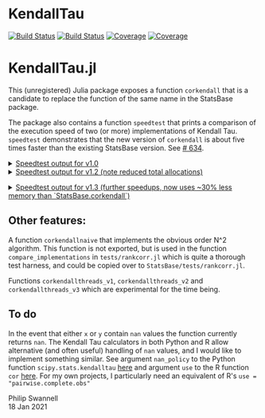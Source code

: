 # KendallTau

[![Build Status](https://travis-ci.com/PGS62/KendallTau.jl.svg?branch=master)](https://travis-ci.com/PGS62/KendallTau.jl)
[![Build Status](https://ci.appveyor.com/api/projects/status/github/PGS62/KendallTau.jl?svg=true)](https://ci.appveyor.com/project/PGS62/KendallTau-jl)
[![Coverage](https://codecov.io/gh/PGS62/KendallTau.jl/branch/master/graph/badge.svg)](https://codecov.io/gh/PGS62/KendallTau.jl)
[![Coverage](https://coveralls.io/repos/github/PGS62/KendallTau.jl/badge.svg?branch=master)](https://coveralls.io/github/PGS62/KendallTau.jl?branch=master)
# KendallTau.jl

This (unregistered) Julia package exposes a function `corkendall` that is a candidate to replace the function of the same name in the StatsBase package. 

The package also contains a function `speedtest` that prints a comparison of the execution speed of two (or more) implementations of Kendall Tau. `speedtest` demonstrates that the new version of `corkendall` is about five times faster than the existing StatsBase version. See [# 634](https://github.com/JuliaStats/StatsBase.jl/issues/634).

<details><summary><ins>Speedtest output for v1.0</ins></summary>
<p>

```
julia> speedtest([StatsBase.corkendall,KendallTau.corkendall,KendallTau.corkendallthreads_v2],2000,10)
###################################################################
Executing speedtest 2021-01-18T15:13:17.189
size(matrix1) = (2000, 10)
StatsBase.corkendall(matrix1)
  33.888 ms (451 allocations: 5.54 MiB)
KendallTau.corkendall(matrix1)
  6.755 ms (3448 allocations: 10.52 MiB)
KendallTau.corkendallthreads_v2(matrix1)
  2.061 ms (3764 allocations: 10.56 MiB)
all(myapprox.(results[2:end], results[1:end - 1], 1.0e-14)) = true
--------------------------------------------------
size(matrix1) = (2000, 10)
size(matrix2) = (2000, 10)
StatsBase.corkendall(matrix1,matrix2)
  76.321 ms (1001 allocations: 12.31 MiB)
KendallTau.corkendall(matrix1,matrix2)
  14.457 ms (7631 allocations: 23.06 MiB)
KendallTau.corkendallthreads_v2(matrix1,matrix2)
  5.414 ms (7712 allocations: 23.07 MiB)
all(myapprox.(results[2:end], results[1:end - 1], 1.0e-14)) = true
--------------------------------------------------
size(vector1) = (2000,)
size(matrix1) = (2000, 10)
StatsBase.corkendall(vector1,matrix1)
  7.372 ms (103 allocations: 1.23 MiB)
KendallTau.corkendall(vector1,matrix1)
  1.383 ms (765 allocations: 2.29 MiB)
KendallTau.corkendallthreads_v2(vector1,matrix1)
  596.899 μs (834 allocations: 2.30 MiB)
all(myapprox.(results[2:end], results[1:end - 1], 1.0e-14)) = true
--------------------------------------------------
size(matrix1) = (2000, 10)
size(vector1) = (2000,)
StatsBase.corkendall(matrix1,vector1)
  7.385 ms (101 allocations: 1.23 MiB)
KendallTau.corkendall(matrix1,vector1)
  1.388 ms (763 allocations: 2.29 MiB)
KendallTau.corkendallthreads_v2(matrix1,vector1)
  570.401 μs (833 allocations: 2.30 MiB)
all(myapprox.(results[2:end], results[1:end - 1], 1.0e-14)) = true
--------------------------------------------------
size(vector1) = (2000,)
size(vector2) = (2000,)
StatsBase.corkendall(vector1,vector2)
  724.700 μs (10 allocations: 126.03 KiB)
KendallTau.corkendall(vector1,vector2)
  210.899 μs (78 allocations: 248.73 KiB)
KendallTau.corkendallthreads_v2(vector1,vector2)
  214.200 μs (80 allocations: 280.23 KiB)
all(myapprox.(results[2:end], results[1:end - 1], 1.0e-14)) = true
--------------------------------------------------
size(manyrepeats1) = (2000,)
size(manyrepeats2) = (2000,)
StatsBase.corkendall(manyrepeats1,manyrepeats2)
  454.900 μs (12 allocations: 157.53 KiB)
KendallTau.corkendall(manyrepeats1,manyrepeats2)
  196.499 μs (158 allocations: 424.02 KiB)
KendallTau.corkendallthreads_v2(manyrepeats1,manyrepeats2)
  200.199 μs (160 allocations: 455.52 KiB)
all(myapprox.(results[2:end], results[1:end - 1], 1.0e-14)) = true
###################################################################
```

</p>
</details>

<details><summary><ins>Speedtest output for v1.2 (note reduced total allocations)</ins></summary>
<p>

```
julia> speedtest([StatsBase.corkendall,KendallTau.corkendall,KendallTau.corkendallthreads_v2],2000,10)
###################################################################
Executing speedtest 2021-01-19T15:48:47.282
size(matrix1) = (2000, 10)
StatsBase.corkendall(matrix1)
  33.396 ms (451 allocations: 5.54 MiB)
KendallTau.corkendall(matrix1)
  6.181 ms (1918 allocations: 7.82 MiB)
Speed ratio KendallTau.corkendall vs StatsBase.corkendall: 5.403073936256269
Ratio of memory allocated KendallTau.corkendall vs StatsBase.corkendall: 1.4125820189187552
KendallTau.corkendallthreads_v2(matrix1)
  1.859 ms (2234 allocations: 7.86 MiB)
Speed ratio KendallTau.corkendallthreads_v2 vs StatsBase.corkendall: 17.968578499946197
Ratio of memory allocated KendallTau.corkendallthreads_v2 vs StatsBase.corkendall: 1.4198018874681153
Results from all 3 functions identical? true
--------------------------------------------------
size(matrix1) = (2000, 10)
size(matrix2) = (2000, 10)
StatsBase.corkendall(matrix1,matrix2)
  75.975 ms (1001 allocations: 12.31 MiB)
KendallTau.corkendall(matrix1,matrix2)
  13.025 ms (4231 allocations: 17.08 MiB)
Speed ratio KendallTau.corkendall vs StatsBase.corkendall: 5.833080047294392
Ratio of memory allocated KendallTau.corkendall vs StatsBase.corkendall: 1.3876125634719136
KendallTau.corkendallthreads_v2(matrix1,matrix2)
  4.622 ms (4311 allocations: 17.09 MiB)
Speed ratio KendallTau.corkendallthreads_v2 vs StatsBase.corkendall: 16.438688050135653
Ratio of memory allocated KendallTau.corkendallthreads_v2 vs StatsBase.corkendall: 1.388440673595684
Results from all 3 functions identical? true
--------------------------------------------------
size(vector1) = (2000,)
size(matrix1) = (2000, 10)
StatsBase.corkendall(vector1,matrix1)
  7.354 ms (103 allocations: 1.23 MiB)
KendallTau.corkendall(vector1,matrix1)
  1.271 ms (425 allocations: 1.69 MiB)
Speed ratio KendallTau.corkendall vs StatsBase.corkendall: 5.787895482449237
Ratio of memory allocated KendallTau.corkendall vs StatsBase.corkendall: 1.375068173930289
KendallTau.corkendallthreads_v2(vector1,matrix1)
  517.401 μs (493 allocations: 1.70 MiB)
Speed ratio KendallTau.corkendallthreads_v2 vs StatsBase.corkendall: 14.213540368109069
Ratio of memory allocated KendallTau.corkendallthreads_v2 vs StatsBase.corkendall: 1.382158262680351
Results from all 3 functions identical? true
--------------------------------------------------
size(matrix1) = (2000, 10)
size(vector1) = (2000,)
StatsBase.corkendall(matrix1,vector1)
  7.364 ms (101 allocations: 1.23 MiB)
KendallTau.corkendall(matrix1,vector1)
  1.269 ms (423 allocations: 1.69 MiB)
Speed ratio KendallTau.corkendall vs StatsBase.corkendall: 5.802143251122843
Ratio of memory allocated KendallTau.corkendall vs StatsBase.corkendall: 1.3750960704103137
KendallTau.corkendallthreads_v2(matrix1,vector1)
  516.100 μs (493 allocations: 1.70 MiB)
Speed ratio KendallTau.corkendallthreads_v2 vs StatsBase.corkendall: 14.26758380158884
Ratio of memory allocated KendallTau.corkendallthreads_v2 vs StatsBase.corkendall: 1.3822610635924135
Results from all 3 functions identical? true
--------------------------------------------------
size(vector1) = (2000,)
size(vector2) = (2000,)
StatsBase.corkendall(vector1,vector2)
  731.800 μs (10 allocations: 126.03 KiB)
KendallTau.corkendall(vector1,vector2)
  198.000 μs (44 allocations: 187.50 KiB)
Speed ratio KendallTau.corkendall vs StatsBase.corkendall: 3.695959595959596
Ratio of memory allocated KendallTau.corkendall vs StatsBase.corkendall: 1.4877262583684603
KendallTau.corkendallthreads_v2(vector1,vector2)
  200.500 μs (46 allocations: 219.00 KiB)
Speed ratio KendallTau.corkendallthreads_v2 vs StatsBase.corkendall: 3.6498753117206983
Ratio of memory allocated KendallTau.corkendallthreads_v2 vs StatsBase.corkendall: 1.7376642697743616
Results from all 3 functions identical? true
--------------------------------------------------
size(manyrepeats1) = (2000,)
size(manyrepeats2) = (2000,)
StatsBase.corkendall(manyrepeats1,manyrepeats2)
  446.600 μs (12 allocations: 157.53 KiB)
KendallTau.corkendall(manyrepeats1,manyrepeats2)
  178.200 μs (95 allocations: 327.00 KiB)
Speed ratio KendallTau.corkendall vs StatsBase.corkendall: 2.506172839506173
Ratio of memory allocated KendallTau.corkendall vs StatsBase.corkendall: 2.0757786153540962
KendallTau.corkendallthreads_v2(manyrepeats1,manyrepeats2)
  181.401 μs (97 allocations: 358.50 KiB)
Speed ratio KendallTau.corkendallthreads_v2 vs StatsBase.corkendall: 2.461948941847068
Ratio of memory allocated KendallTau.corkendallthreads_v2 vs StatsBase.corkendall: 2.275738940686372
Results from all 3 functions identical? true
###################################################################

```
</p>
</details>


</p>
</details>

<details><summary><ins>Speedtest output for v1.3 (further speedups, now uses ~30% less memory than `StatsBase.corkendall`)</ins></summary>
<p>
```
julia> KendallTau.speedtest([StatsBase.corkendall,KendallTau.corkendall,KendallTau.corkendallthreads_v2],2000,10)
###################################################################
Executing speedtest 2021-01-21T14:56:19.489
size(matrix1) = (2000, 10)
StatsBase.corkendall(matrix1)
  33.684 ms (451 allocations: 5.54 MiB)
Main.KendallTau.corkendall(matrix1)
  5.394 ms (298 allocations: 3.40 MiB)
Speed ratio Main.KendallTau.corkendall vs StatsBase.corkendall: 6.244948088546108
Ratio of memory allocated Main.KendallTau.corkendall vs StatsBase.corkendall: 0.6130525086357451
Main.KendallTau.corkendallthreads_v2(matrix1)
  1.706 ms (614 allocations: 3.44 MiB)
Speed ratio Main.KendallTau.corkendallthreads_v2 vs StatsBase.corkendall: 19.738646938177556
Ratio of memory allocated Main.KendallTau.corkendallthreads_v2 vs StatsBase.corkendall: 0.6202723771851052
Results from all 3 functions identical? true
--------------------------------------------------
size(matrix1) = (2000, 10)
size(matrix2) = (2000, 10)
StatsBase.corkendall(matrix1,matrix2)
  76.453 ms (1001 allocations: 12.31 MiB)
Main.KendallTau.corkendall(matrix1,matrix2)
  11.200 ms (631 allocations: 7.24 MiB)
Speed ratio Main.KendallTau.corkendall vs StatsBase.corkendall: 6.826188109481081
Ratio of memory allocated Main.KendallTau.corkendall vs StatsBase.corkendall: 0.5880152134243097
Main.KendallTau.corkendallthreads_v2(matrix1,matrix2)
  3.925 ms (712 allocations: 7.25 MiB)
Speed ratio Main.KendallTau.corkendallthreads_v2 vs StatsBase.corkendall: 19.481024466550014
Ratio of memory allocated Main.KendallTau.corkendallthreads_v2 vs StatsBase.corkendall: 0.588845802919708
Results from all 3 functions identical? true
--------------------------------------------------
size(vector1) = (2000,)
size(matrix1) = (2000, 10)
StatsBase.corkendall(vector1,matrix1)
  7.374 ms (103 allocations: 1.23 MiB)
Main.KendallTau.corkendall(vector1,matrix1)
  1.096 ms (65 allocations: 725.55 KiB)
Speed ratio Main.KendallTau.corkendall vs StatsBase.corkendall: 6.726540843328325
Ratio of memory allocated Main.KendallTau.corkendall vs StatsBase.corkendall: 0.5755739005404333
Main.KendallTau.corkendallthreads_v2(vector1,matrix1)
  464.500 μs (133 allocations: 734.48 KiB)
Speed ratio Main.KendallTau.corkendallthreads_v2 vs StatsBase.corkendall: 15.875780409041981
Ratio of memory allocated Main.KendallTau.corkendallthreads_v2 vs StatsBase.corkendall: 0.5826639892904953
Results from all 3 functions identical? true
--------------------------------------------------
size(matrix1) = (2000, 10)
size(vector1) = (2000,)
StatsBase.corkendall(matrix1,vector1)
  7.379 ms (101 allocations: 1.23 MiB)
Main.KendallTau.corkendall(matrix1,vector1)
  1.097 ms (63 allocations: 725.45 KiB)
Speed ratio Main.KendallTau.corkendall vs StatsBase.corkendall: 6.725142622801422
Ratio of memory allocated Main.KendallTau.corkendall vs StatsBase.corkendall: 0.5755423329614479
Main.KendallTau.corkendallthreads_v2(matrix1,vector1)
  474.300 μs (134 allocations: 734.52 KiB)
Speed ratio Main.KendallTau.corkendallthreads_v2 vs StatsBase.corkendall: 15.558716002530044
Ratio of memory allocated Main.KendallTau.corkendallthreads_v2 vs StatsBase.corkendall: 0.5827321185074997
Results from all 3 functions identical? true
--------------------------------------------------
size(vector1) = (2000,)
size(vector2) = (2000,)
StatsBase.corkendall(vector1,vector2)
  733.000 μs (10 allocations: 126.03 KiB)
Main.KendallTau.corkendall(vector1,vector2)
  180.999 μs (8 allocations: 86.72 KiB)
Speed ratio Main.KendallTau.corkendall vs StatsBase.corkendall: 4.049746131194095
Ratio of memory allocated Main.KendallTau.corkendall vs StatsBase.corkendall: 0.6880733944954128
Main.KendallTau.corkendallthreads_v2(vector1,vector2)
  183.900 μs (10 allocations: 118.22 KiB)
Speed ratio Main.KendallTau.corkendallthreads_v2 vs StatsBase.corkendall: 3.9858618814573137
Ratio of memory allocated Main.KendallTau.corkendallthreads_v2 vs StatsBase.corkendall: 0.9380114059013142
Results from all 3 functions identical? true
--------------------------------------------------
size(manyrepeats1) = (2000,)
size(manyrepeats2) = (2000,)
StatsBase.corkendall(manyrepeats1,manyrepeats2)
  442.500 μs (12 allocations: 157.53 KiB)
Main.KendallTau.corkendall(manyrepeats1,manyrepeats2)
  148.201 μs (14 allocations: 126.38 KiB)
Speed ratio Main.KendallTau.corkendall vs StatsBase.corkendall: 2.9858098123494443
Ratio of memory allocated Main.KendallTau.corkendall vs StatsBase.corkendall: 0.8022217813925808
Main.KendallTau.corkendallthreads_v2(manyrepeats1,manyrepeats2)
  150.700 μs (16 allocations: 157.88 KiB)
Speed ratio Main.KendallTau.corkendallthreads_v2 vs StatsBase.corkendall: 2.936297279362973
Ratio of memory allocated Main.KendallTau.corkendallthreads_v2 vs StatsBase.corkendall: 1.0021821067248562
Results from all 3 functions identical? true
###################################################################
```
</p>
</details>
























## Other features:
A function `corkendallnaive` that implements the obvious order N^2 algorithm. This function is not exported, but is used in the function `compare_implementations` in
`tests/rankcorr.jl` which is quite a thorough test harness, and could be copied over to `StatsBase/tests/rankcorr.jl`.

Functions `corkendallthreads_v1`, `corkendallthreads_v2` and `corkendallthreads_v3` which are experimental for the time being.

## To do
In the event that either `x` or `y` contain `nan` values the function currently returns `nan`. The Kendall Tau calculators in both Python and R allow alternative (and often useful) handling of `nan` values, and I would like to implement something similar. See argument `nan_policy` to the Python function `scipy.stats.kendalltau` [here](https://docs.scipy.org/doc/scipy/reference/generated/scipy.stats.kendalltau.html) and argument `use` to the R function `cor` [here](https://www.rdocumentation.org/packages/stats/versions/3.6.2/topics/cor). For my own projects, I particularly need an equivalent of R's `use = "pairwise.complete.obs"`

Philip Swannell  
18 Jan 2021
